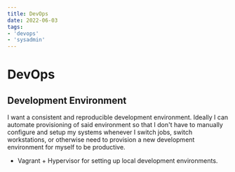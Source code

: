 ```yaml
---
title: DevOps
date: 2022-06-03
tags:
- 'devops'
- 'sysadmin'
---
```


# DevOps

## Development Environment

I want a consistent and reproducible development environment. Ideally I can automate provisioning of said environment so that I don't have to manually configure and setup my systems whenever I switch jobs, switch workstations, or otherwise need to provision a new development environment for myself to be productive.


* Vagrant + Hypervisor for setting up local development environments.

